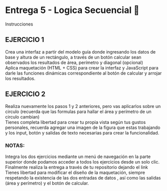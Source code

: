 # Entrega 5 - Logica Secuencial 📱
Instrucciones  
## EJERCICIO 1
Crea una interfaz a partir del modelo guía donde ingresando los datos de base y altura de un rectángulo, a través de un botón calcular sean observados los resultados de área, perímetro y diagonal (opcional)  
Aplica maquetación (HTML + CSS) para crear la interfaz y JavaScript para darle las funciones dinámicas correspondiente al botón de calcular y arrojar los resultados.
## EJERCICIO 2
Realiza nuevamente los pasos 1 y 2 anteriores, pero vas aplicarlos sobre un circulo (recuerda que las formulas para hallar el área y perímetro de un circulo cambian)  
Tienes completa libertad para crear tu propia vista según tus gustos personales, recuerda agregar una imagen de la figura que estas trabajando y los input, botón y salidas de texto necesarias para crear la funcionalidad.

### NOTAS: 
Integra los dos ejercicios mediante un menú de navegación en la parte superior donde podamos acceder a todos los ejercicios desde un solo clic.  
Finalmente realiza la entrega a través de tu repositorio dejando el link  
Tienes libertad para modificar el diseño de la maquetación, siempre respetando la existencia de las dos entradas de datos , así como las salidas (área y perímetro) y el botón de calcular.